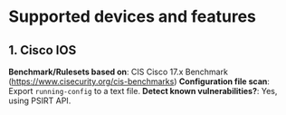 # Supported devices and features

## 1. Cisco IOS

**Benchmark/Rulesets based on**: CIS Cisco 17.x Benchmark (https://www.cisecurity.org/cis-benchmarks)
**Configuration file scan**: Export `running-config` to a text file.
**Detect known vulnerabilities?**: Yes, using PSIRT API.

